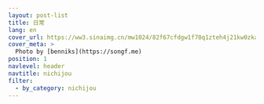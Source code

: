 ```yaml
---
layout: post-list
title: 日常
lang: en
cover_url: https://ww3.sinaimg.cn/mw1024/82f67cfdgw1f70q1zteh4j21kw0zkapi.jpg
cover_meta: >
  Photo by [benniks](https://songf.me)
position: 1
navlevel: header
navtitle: nichijou
filter:
  - by_category: nichijou
---
```

